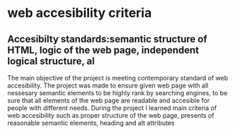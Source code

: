 # web accesibility criteria

## Accesibilty standards:semantic structure of HTML, logic of the web page, independent logical structure, al

The main objective  of the project is meeting  contemporary standard of web accesibility. The project was made to ensure  given web page with  all nessesary semantic elements to be highly rank by searching engines, to be sure that all elements of the web page are readable and accesible for people with different needs.
During the project I learned main criteria of web accesibility such as proper structure of the web page, presents of reasonable semantic elements,  heading and alt attributes